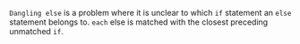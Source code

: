 `Dangling else` is a problem where it is unclear to which `if` statement an `else` statement belongs to. `each` else is matched with the closest preceding unmatched `if`.

